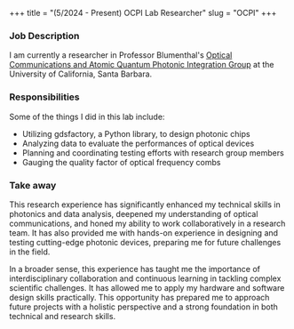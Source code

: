 +++
title = "(5/2024 - Present) OCPI Lab Researcher"
slug = "OCPI"
+++

### Job Description

I am currently a researcher in Professor Blumenthal's [Optical Communications and Atomic Quantum Photonic Integration Group](https://ocaqpi.ece.ucsb.edu/) at the University of California, Santa Barbara.

### Responsibilities

Some of the things I did in this lab include:
- Utilizing gdsfactory, a Python library, to design photonic chips
- Analyzing data to evaluate the performances of optical devices
- Planning and coordinating testing efforts with research group members
- Gauging the quality factor of optical frequency combs

### Take away

This research experience has significantly enhanced my technical skills in photonics and data analysis, deepened my understanding of optical communications, and honed my ability to work collaboratively in a research team. It has also provided me with hands-on experience in designing and testing cutting-edge photonic devices, preparing me for future challenges in the field.

In a broader sense, this experience has taught me the importance of interdisciplinary collaboration and continuous learning in tackling complex scientific challenges. It has allowed me to apply my hardware and software design skills practically. This opportunity has prepared me to approach future projects with a holistic perspective and a strong foundation in both technical and research skills.